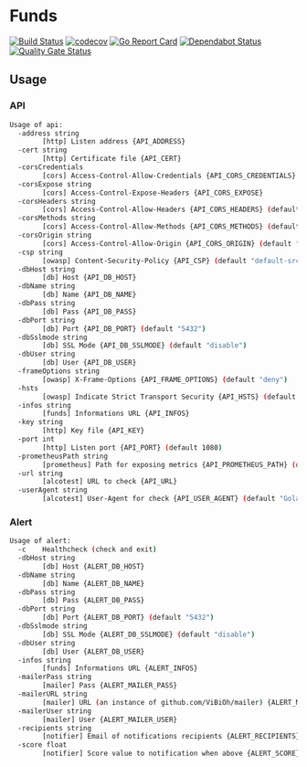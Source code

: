 # Funds

[![Build Status](https://travis-ci.com/ViBiOh/funds.svg?branch=master)](https://travis-ci.com/ViBiOh/funds)
[![codecov](https://codecov.io/gh/ViBiOh/funds/branch/master/graph/badge.svg)](https://codecov.io/gh/ViBiOh/funds)
[![Go Report Card](https://goreportcard.com/badge/github.com/ViBiOh/funds)](https://goreportcard.com/report/github.com/ViBiOh/funds)
[![Dependabot Status](https://api.dependabot.com/badges/status?host=github&repo=ViBiOh/funds)](https://dependabot.com)
[![Quality Gate Status](https://sonarcloud.io/api/project_badges/measure?project=ViBiOh_funds&metric=alert_status)](https://sonarcloud.io/dashboard?id=ViBiOh_funds)

## Usage

### API

```bash
Usage of api:
  -address string
        [http] Listen address {API_ADDRESS}
  -cert string
        [http] Certificate file {API_CERT}
  -corsCredentials
        [cors] Access-Control-Allow-Credentials {API_CORS_CREDENTIALS}
  -corsExpose string
        [cors] Access-Control-Expose-Headers {API_CORS_EXPOSE}
  -corsHeaders string
        [cors] Access-Control-Allow-Headers {API_CORS_HEADERS} (default "Content-Type")
  -corsMethods string
        [cors] Access-Control-Allow-Methods {API_CORS_METHODS} (default "GET")
  -corsOrigin string
        [cors] Access-Control-Allow-Origin {API_CORS_ORIGIN} (default "*")
  -csp string
        [owasp] Content-Security-Policy {API_CSP} (default "default-src 'self'; base-uri 'self'")
  -dbHost string
        [db] Host {API_DB_HOST}
  -dbName string
        [db] Name {API_DB_NAME}
  -dbPass string
        [db] Pass {API_DB_PASS}
  -dbPort string
        [db] Port {API_DB_PORT} (default "5432")
  -dbSslmode string
        [db] SSL Mode {API_DB_SSLMODE} (default "disable")
  -dbUser string
        [db] User {API_DB_USER}
  -frameOptions string
        [owasp] X-Frame-Options {API_FRAME_OPTIONS} (default "deny")
  -hsts
        [owasp] Indicate Strict Transport Security {API_HSTS} (default true)
  -infos string
        [funds] Informations URL {API_INFOS}
  -key string
        [http] Key file {API_KEY}
  -port int
        [http] Listen port {API_PORT} (default 1080)
  -prometheusPath string
        [prometheus] Path for exposing metrics {API_PROMETHEUS_PATH} (default "/metrics")
  -url string
        [alcotest] URL to check {API_URL}
  -userAgent string
        [alcotest] User-Agent for check {API_USER_AGENT} (default "Golang alcotest")
```

### Alert

```bash
Usage of alert:
  -c    Healthcheck (check and exit)
  -dbHost string
        [db] Host {ALERT_DB_HOST}
  -dbName string
        [db] Name {ALERT_DB_NAME}
  -dbPass string
        [db] Pass {ALERT_DB_PASS}
  -dbPort string
        [db] Port {ALERT_DB_PORT} (default "5432")
  -dbSslmode string
        [db] SSL Mode {ALERT_DB_SSLMODE} (default "disable")
  -dbUser string
        [db] User {ALERT_DB_USER}
  -infos string
        [funds] Informations URL {ALERT_INFOS}
  -mailerPass string
        [mailer] Pass {ALERT_MAILER_PASS}
  -mailerURL string
        [mailer] URL (an instance of github.com/ViBiOh/mailer) {ALERT_MAILER_URL}
  -mailerUser string
        [mailer] User {ALERT_MAILER_USER}
  -recipients string
        [notifier] Email of notifications recipients {ALERT_RECIPIENTS}
  -score float
        [notifier] Score value to notification when above {ALERT_SCORE} (default 25)
```
